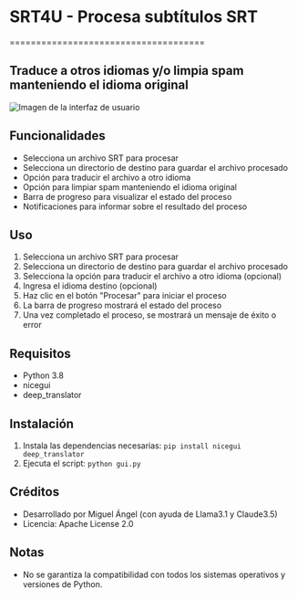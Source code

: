 # SRT4U - Procesa subtítulos SRT
=====================================

## Traduce a otros idiomas y/o limpia spam manteniendo el idioma original

![Imagen de la interfaz de usuario](https://i.imgur.com/Qu46J7a.png)

## Funcionalidades

* Selecciona un archivo SRT para procesar
* Selecciona un directorio de destino para guardar el archivo procesado
* Opción para traducir el archivo a otro idioma
* Opción para limpiar spam manteniendo el idioma original
* Barra de progreso para visualizar el estado del proceso
* Notificaciones para informar sobre el resultado del proceso

## Uso

1. Selecciona un archivo SRT para procesar
2. Selecciona un directorio de destino para guardar el archivo procesado
3. Selecciona la opción para traducir el archivo a otro idioma (opcional)
4. Ingresa el idioma destino (opcional)
5. Haz clic en el botón "Procesar" para iniciar el proceso
6. La barra de progreso mostrará el estado del proceso
7. Una vez completado el proceso, se mostrará un mensaje de éxito o error

## Requisitos

* Python 3.8
* nicegui
* deep_translator

## Instalación

1. Instala las dependencias necesarias: `pip install nicegui deep_translator`
2. Ejecuta el script: `python gui.py`

## Créditos

* Desarrollado por Miguel Ángel (con ayuda de Llama3.1 y Claude3.5)
* Licencia: Apache License 2.0

## Notas

* No se garantiza la compatibilidad con todos los sistemas operativos y versiones de Python.
